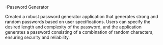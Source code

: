 -Password Generator

Created a robust password generator application that generates strong and random passwords based on user specifications. Users can specify the desired length and complexity of the password, and the application generates a password consisting of a combination of random characters, ensuring security and reliability.
